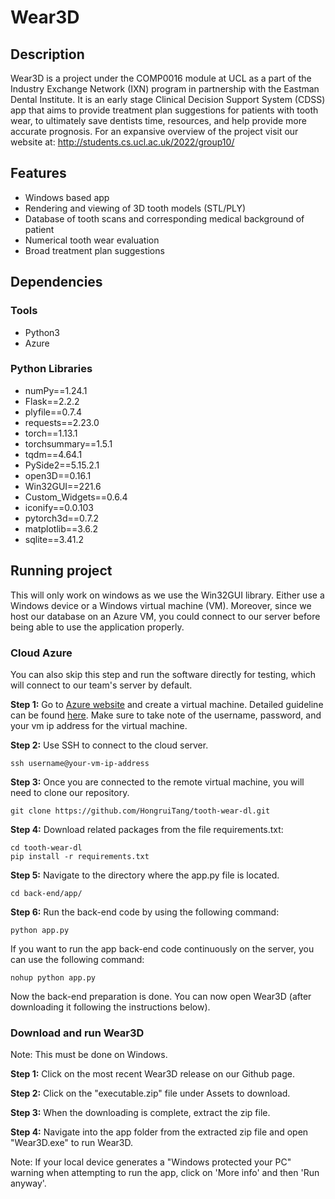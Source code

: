 # Wear3D
## Description

Wear3D is a project under the COMP0016 module at UCL as a part of the Industry Exchange Network (IXN) program in partnership with the Eastman Dental Institute. It is an early stage Clinical Decision Support System (CDSS) app that aims to provide treatment plan suggestions for patients with tooth wear, to ultimately save dentists time, resources, and help provide more accurate prognosis. For an expansive overview of the project visit our website at: http://students.cs.ucl.ac.uk/2022/group10/

## Features

* Windows based app
* Rendering and viewing of 3D tooth models (STL/PLY)
* Database of tooth scans and corresponding medical background of patient
* Numerical tooth wear evaluation
* Broad treatment plan suggestions

## Dependencies

### Tools
* Python3
* Azure


### Python Libraries
* numPy==1.24.1
* Flask==2.2.2
* plyfile==0.7.4
* requests==2.23.0
* torch==1.13.1
* torchsummary==1.5.1
* tqdm==4.64.1
* PySide2==5.15.2.1
* open3D==0.16.1
* Win32GUI==221.6
* Custom_Widgets==0.6.4
* iconify==0.0.103
* pytorch3d==0.7.2
* matplotlib==3.6.2
* sqlite==3.41.2

## Running project 
This will only work on windows as we use the Win32GUI library. Either use a Windows device or a Windows virtual machine (VM). Moreover, since we host our database on an Azure VM, you could connect to our server before being able to use the application properly.

### Cloud Azure

You can also skip this step and run the software directly for testing, which will connect to our team's server by default.

**Step 1:**  Go to <a href="https://azure.microsoft.com/en-gb">Azure website</a> and create a virtual machine. Detailed guideline can be found <a href="https://learn.microsoft.com/en-us/azure/virtual-machines/linux/quick-create-portal?tabs=ubuntu">here</a>. Make sure to take note of the username, password, and your vm ip address for the virtual machine.

**Step 2:** Use SSH to connect to the cloud server. 

``` 
ssh username@your-vm-ip-address
```
  
**Step 3:** Once you are connected to the remote virtual machine, you will need to clone our repository.

```
git clone https://github.com/HongruiTang/tooth-wear-dl.git
```
    
**Step 4:** Download related packages from the file requirements.txt:
```
cd tooth-wear-dl
pip install -r requirements.txt
```

**Step 5:** Navigate to the directory where the app.py file is located.
```
cd back-end/app/
```

**Step 6:** Run the back-end code by using the following command:
```
python app.py
```

If you want to run the app back-end code continuously on the server, you can use the following command:
```
nohup python app.py
```
  
Now the back-end preparation is done. You can now open Wear3D (after downloading it following the instructions below).
 
### Download and run Wear3D
Note: This must be done on Windows.

**Step 1:** Click on the most recent Wear3D release on our Github page.

**Step 2:** Click on the "executable.zip" file under Assets to download.

**Step 3:** When the downloading is complete, extract the zip file.

**Step 4:** Navigate into the app folder from the extracted zip file and open "Wear3D.exe" to run Wear3D.

Note: If your local device generates a "Windows protected your PC" warning when attempting to run the app, click on 'More info' and then 'Run anyway'.
